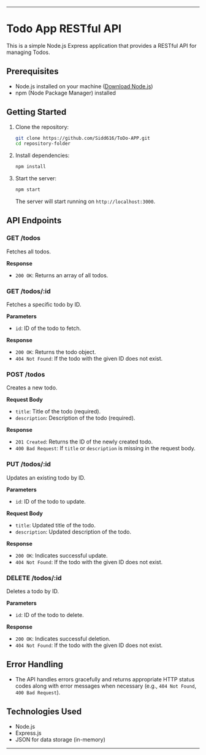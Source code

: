 
---

# Todo App RESTful API

This is a simple Node.js Express application that provides a RESTful API for managing Todos.

## Prerequisites

- Node.js installed on your machine ([Download Node.js](https://nodejs.org/))
- npm (Node Package Manager) installed

## Getting Started

1. Clone the repository:
   ```bash
   git clone https://github.com/Sidd616/ToDo-APP.git
   cd repository-folder
   ```

2. Install dependencies:
   ```bash
   npm install
   ```

3. Start the server:
   ```bash
   npm start
   ```
   The server will start running on `http://localhost:3000`.

## API Endpoints

### GET /todos

Fetches all todos.

**Response**
- `200 OK`: Returns an array of all todos.

### GET /todos/:id

Fetches a specific todo by ID.

**Parameters**
- `id`: ID of the todo to fetch.

**Response**
- `200 OK`: Returns the todo object.
- `404 Not Found`: If the todo with the given ID does not exist.

### POST /todos

Creates a new todo.

**Request Body**
- `title`: Title of the todo (required).
- `description`: Description of the todo (required).

**Response**
- `201 Created`: Returns the ID of the newly created todo.
- `400 Bad Request`: If `title` or `description` is missing in the request body.

### PUT /todos/:id

Updates an existing todo by ID.

**Parameters**
- `id`: ID of the todo to update.

**Request Body**
- `title`: Updated title of the todo.
- `description`: Updated description of the todo.

**Response**
- `200 OK`: Indicates successful update.
- `404 Not Found`: If the todo with the given ID does not exist.

### DELETE /todos/:id

Deletes a todo by ID.

**Parameters**
- `id`: ID of the todo to delete.

**Response**
- `200 OK`: Indicates successful deletion.
- `404 Not Found`: If the todo with the given ID does not exist.

## Error Handling

- The API handles errors gracefully and returns appropriate HTTP status codes along with error messages when necessary (e.g., `404 Not Found`, `400 Bad Request`).

## Technologies Used

- Node.js
- Express.js
- JSON for data storage (in-memory)


---
